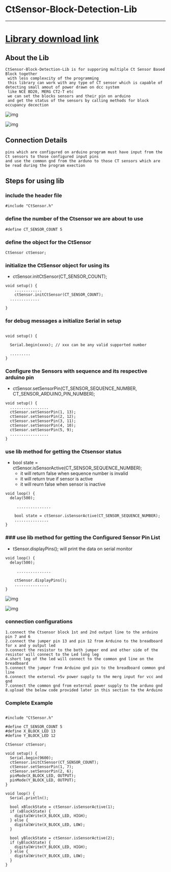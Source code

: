 # CtSensor-Block-Detection-Lib

---


# <a href="https://github.com/adarshkumarsingh83/CtSensor-Block-Detection-Lib/archive/production.zip"> Library download link </a>

## About the Lib 
```
CtSensor-Block-Detection-Lib is for supporing multiple Ct Sensor Based Block together 
 with less complexcity of the programming 
 this library can work with any type of CT sensor which is capable of detecting small amout of power drawn on dcc system 
 like NCE BD20, MERG CT2-T etc
 we can set the blocks sensors and their pin on arduino 
 and get the status of the sensors by calling methods for block occupancy decection 

```

![img](image/NCE-BD20.png)

![img](image/DT2-T.png)


## Connection Details 
```
pins which are configured on arduino program must have input from the
Ct sensors to those configured input pins 
and use the common gnd from the arduno to those CT sensors which are be read during the program exection 
```


## Steps for using lib

### include the header file

```
#include "CtSensor.h"
```

### define the number of the Ctsensor  we are about to use 
```
#define CT_SENSOR_COUNT 5
```

### define the object for the CtSensor
```
CtSensor ctSensor;
```

### initialize the CtSensor object for using its 
* ctSensor.initCtSensor(CT_SENSOR_COUNT);
```
void setup() {
	............
    ctSensor.initCtSensor(CT_SENSOR_COUNT);
  .............

}

```

### for debug messages a initialize Serial in setup
```

void setup() {
  
  Serial.begin(xxxx); // xxx can be any valid supported number 

  .........
}
```

### Configure the Sensors with sequence and its respective arduino pin 
* ctSensor.setSensorPin(CT_SENSOR_SEQUENCE_NUMBER, CT_SENSOR_ARDUINO_PIN_NUMBER);
```
void setup() {
  .................
  ctSensor.setSensorPin(1, 13);
  ctSensor.setSensorPin(2, 12);
  ctSensor.setSensorPin(3, 11);
  ctSensor.setSensorPin(4, 10);
  ctSensor.setSensorPin(5, 9);
  .................
}
```

### use lib method for getting the Ctsensor status 
* bool state = ctSensor.isSensorActive(CT_SENSOR_SEQUENCE_NUMBER);
	* it will return false when sequence number is invalid 
	* it will return true if sensor is active 
	* it will reurn false when sensor is inactive 
```
void loop() {
  delay(500);

     ...............

    bool state = ctSensor.isSensorActive(CT_SENSOR_SEQUENCE_NUMBER);
	...............
}
```

### ### use lib method for getting the Configured Sensor Pin List 
* tSensor.displayPins(); will print the data on serial monitor 
```
void loop() {
  delay(500);

     ...............

    ctSensor.displayPins();
	...............
}
```

![img](/image/Picture11.png)

![img](/image/Picture22.png)

### connection configurations 
```
1.connect the Ctsensor block 1st and 2nd output line to the arduino pin 7 and 6 
2.connect the jumper pin 13 and pin 12 from Arduino to the breadboard for x and y output led
3.connect the resistor to the both jumper end and other side of the resistor will connect to the Led long leg
4.short leg of the led will connect to the common gnd line on the breadboard
5.connect the jumper from Arduino gnd pin to the breadboard common gnd line
6.connect the external +5v power supply to the merg input for vcc and gnd 
7.connect the common gnd from external power supply to the arduno gnd 
8.upload the below code provided later in this section to the Arduino

```

### Complete Example
```

#include "CtSensor.h"

#define CT_SENSOR_COUNT 5
#define X_BLOCK_LED 13
#define Y_BLOCK_LED 12

CtSensor ctSensor;

void setup() {
  Serial.begin(9600);
  ctSensor.initCtSensor(CT_SENSOR_COUNT);
  ctSensor.setSensorPin(1, 7);
  ctSensor.setSensorPin(2, 6);
  pinMode(X_BLOCK_LED, OUTPUT);
  pinMode(Y_BLOCK_LED, OUTPUT);
}

void loop() {
  Serial.println();

  bool xBlockState = ctSensor.isSensorActive(1);
  if (xBlockState) {
    digitalWrite(X_BLOCK_LED, HIGH);
  } else {
    digitalWrite(X_BLOCK_LED, LOW);
  }

  bool yBlockState = ctSensor.isSensorActive(2);
  if (yBlockState) {
    digitalWrite(Y_BLOCK_LED, HIGH);
  } else {
    digitalWrite(Y_BLOCK_LED, LOW);
  }
}

```
